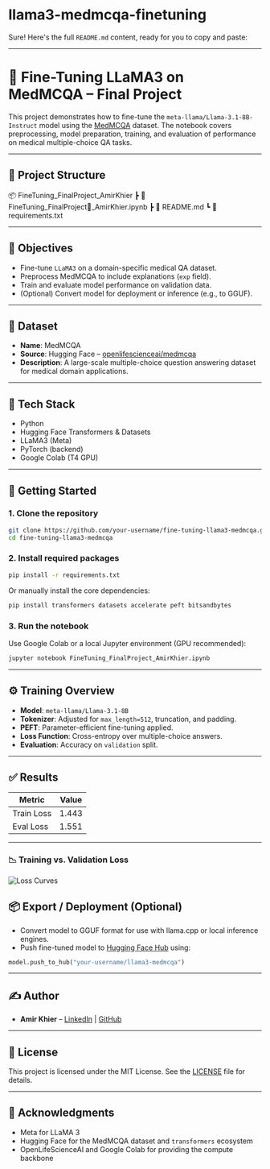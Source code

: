 # llama3-medmcqa-finetuning

Sure! Here's the full `README.md` content, ready for you to copy and paste:

---


# 🧠 Fine-Tuning LLaMA3 on MedMCQA – Final Project

This project demonstrates how to fine-tune the `meta-llama/Llama-3.1-8B-Instruct` model using the [MedMCQA](https://huggingface.co/datasets/openlifescienceai/medmcqa) dataset. The notebook covers preprocessing, model preparation, training, and evaluation of performance on medical multiple-choice QA tasks.

---

## 📁 Project Structure



📦 FineTuning\_FinalProject\_AmirKhier
┣ 📜 FineTuning\_FinalProject\_ِAmirKhier.ipynb
┣ 📄 README.md
┗ 📄 requirements.txt



---

## 🚀 Objectives

- Fine-tune `LLaMA3` on a domain-specific medical QA dataset.
- Preprocess MedMCQA to include explanations (`exp` field).
- Train and evaluate model performance on validation data.
- (Optional) Convert model for deployment or inference (e.g., to GGUF).

---

## 🧬 Dataset

- **Name**: MedMCQA
- **Source**: Hugging Face – [openlifescienceai/medmcqa](https://huggingface.co/datasets/openlifescienceai/medmcqa)
- **Description**: A large-scale multiple-choice question answering dataset for medical domain applications.

---

## 🧰 Tech Stack

- Python
- Hugging Face Transformers & Datasets
- LLaMA3 (Meta)
- PyTorch (backend)
- Google Colab (T4 GPU)

---

## 🏁 Getting Started

### 1. Clone the repository

```bash
git clone https://github.com/your-username/fine-tuning-llama3-medmcqa.git
cd fine-tuning-llama3-medmcqa
````

### 2. Install required packages

```bash
pip install -r requirements.txt
```

Or manually install the core dependencies:

```bash
pip install transformers datasets accelerate peft bitsandbytes
```

### 3. Run the notebook

Use Google Colab or a local Jupyter environment (GPU recommended):

```bash
jupyter notebook FineTuning_FinalProject_ِAmirKhier.ipynb
```

---

## ⚙️ Training Overview

* **Model**: `meta-llama/Llama-3.1-8B`
* **Tokenizer**: Adjusted for `max_length=512`, truncation, and padding.
* **PEFT**: Parameter-efficient fine-tuning applied.
* **Loss Function**: Cross-entropy over multiple-choice answers.
* **Evaluation**: Accuracy on `validation` split.

---

## ✅ Results


| Metric    | Value |
| --------- | ----- |
| Train Loss| 1.443 |
| Eval Loss | 1.551 |

---
### 📉 Training vs. Validation Loss

![Loss Curves](<img width="914" height="470" alt="image" src="https://github.com/user-attachments/assets/50968533-15d7-4a30-a463-c63f4aceac9e" />
)

## 📦 Export / Deployment (Optional)

* Convert model to GGUF format for use with llama.cpp or local inference engines.
* Push fine-tuned model to [Hugging Face Hub](https://huggingface.co/) using:

```python
model.push_to_hub("your-username/llama3-medmcqa")
```

---

## ✍️ Author

* **Amir Khier** – [LinkedIn](https://www.linkedin.com/in/amir-khier-9b8007198/) | [GitHub](https://github.com/amirkhier)

---

## 📜 License

This project is licensed under the MIT License. See the [LICENSE](LICENSE) file for details.

---

## 🙌 Acknowledgments

* Meta for LLaMA 3
* Hugging Face for the MedMCQA dataset and `transformers` ecosystem
* OpenLifeScienceAI and Google Colab for providing the compute backbone
